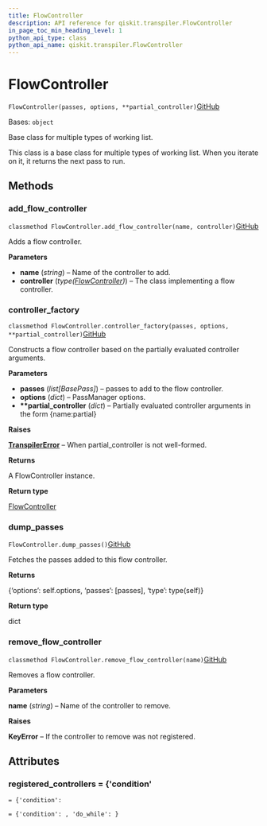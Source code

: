 ```yaml
---
title: FlowController
description: API reference for qiskit.transpiler.FlowController
in_page_toc_min_heading_level: 1
python_api_type: class
python_api_name: qiskit.transpiler.FlowController
---
```


# FlowController

<span id="qiskit.transpiler.FlowController" />

`FlowController(passes, options, **partial_controller)`[GitHub](https://github.com/qiskit/qiskit/tree/stable/0.39/qiskit/transpiler/runningpassmanager.py "view source code")

Bases: `object`

Base class for multiple types of working list.

This class is a base class for multiple types of working list. When you iterate on it, it returns the next pass to run.

## Methods

### add\_flow\_controller

<span id="qiskit.transpiler.FlowController.add_flow_controller" />

`classmethod FlowController.add_flow_controller(name, controller)`[GitHub](https://github.com/qiskit/qiskit/tree/stable/0.39/qiskit/transpiler/runningpassmanager.py "view source code")

Adds a flow controller.

**Parameters**

*   **name** (*string*) – Name of the controller to add.
*   **controller** (*type(*[*FlowController*](qiskit.transpiler.FlowController "qiskit.transpiler.FlowController")*)*) – The class implementing a flow controller.

### controller\_factory

<span id="qiskit.transpiler.FlowController.controller_factory" />

`classmethod FlowController.controller_factory(passes, options, **partial_controller)`[GitHub](https://github.com/qiskit/qiskit/tree/stable/0.39/qiskit/transpiler/runningpassmanager.py "view source code")

Constructs a flow controller based on the partially evaluated controller arguments.

**Parameters**

*   **passes** (*list\[BasePass]*) – passes to add to the flow controller.
*   **options** (*dict*) – PassManager options.
*   **\*\*partial\_controller** (*dict*) – Partially evaluated controller arguments in the form \{name:partial}

**Raises**

[**TranspilerError**](qiskit.transpiler.TranspilerError "qiskit.transpiler.TranspilerError") – When partial\_controller is not well-formed.

**Returns**

A FlowController instance.

**Return type**

[FlowController](qiskit.transpiler.FlowController "qiskit.transpiler.FlowController")

### dump\_passes

<span id="qiskit.transpiler.FlowController.dump_passes" />

`FlowController.dump_passes()`[GitHub](https://github.com/qiskit/qiskit/tree/stable/0.39/qiskit/transpiler/runningpassmanager.py "view source code")

Fetches the passes added to this flow controller.

**Returns**

\{‘options’: self.options, ‘passes’: \[passes], ‘type’: type(self)}

**Return type**

dict

### remove\_flow\_controller

<span id="qiskit.transpiler.FlowController.remove_flow_controller" />

`classmethod FlowController.remove_flow_controller(name)`[GitHub](https://github.com/qiskit/qiskit/tree/stable/0.39/qiskit/transpiler/runningpassmanager.py "view source code")

Removes a flow controller.

**Parameters**

**name** (*string*) – Name of the controller to remove.

**Raises**

**KeyError** – If the controller to remove was not registered.

## Attributes

<span id="qiskit.transpiler.FlowController.registered_controllers" />

### registered\_controllers = \{'condition'

`= {'condition':`

`= {'condition': , 'do_while': }`

